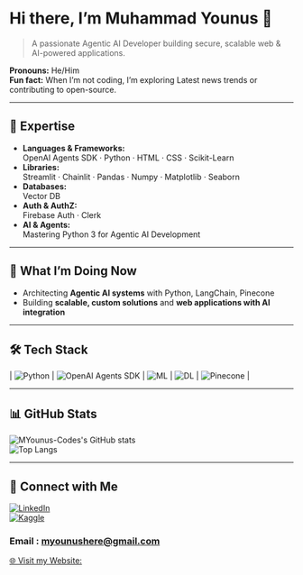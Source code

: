 # Hi there, I’m Muhammad Younus 👋

> A passionate Agentic AI Developer building secure, scalable web & AI-powered applications.

**Pronouns:** He/Him  
**Fun fact:** When I’m not coding, I’m exploring Latest news trends or contributing to open-source.

---

## 🌟 Expertise

- **Languages & Frameworks:**  
  OpenAI Agents SDK ·
  Python · HTML · CSS · Scikit-Learn
- **Libraries:**  
  Streamlit · Chainlit · Pandas · Numpy · Matplotlib · Seaborn 
- **Databases:**  
  Vector DB
- **Auth & AuthZ:**  
  Firebase Auth · Clerk  
- **AI & Agents:**  
  Mastering Python 3 for Agentic AI Development

---

## 🚀 What I’m Doing Now

- Architecting **Agentic AI systems** with Python, LangChain, Pinecone  
- Building **scalable, custom solutions** and **web applications with AI integration**

---

## 🛠️ Tech Stack

| ![Python](https://img.shields.io/badge/Python-3776AB?logo=python&style=flat-square) 
| ![OpenAI Agents SDK](https://img.shields.io/badge/OpenAI%20Agents%20SDK-000000?logo=openai&style=flat-square) 
| ![ML](https://img.shields.io/badge/Machine%20Learning-009688?style=flat-square&logo=scikit-learn&logoColor=white) 
| ![DL](https://img.shields.io/badge/Deep%20Learning-FF6F00?style=flat-square&logo=tensorflow&logoColor=white) 
| ![Pinecone](https://img.shields.io/badge/Pinecone-754FFF?style=flat-square) |

---

## 📊 GitHub Stats

![MYounus-Codes's GitHub stats](https://github-readme-stats.vercel.app/api?username=MYounus-Codes&show_icons=true&theme=radical)  
![Top Langs](https://github-readme-stats.vercel.app/api/top-langs/?username=MYounus-Codes&layout=compact&theme=radical)

---

## 🔗 Connect with Me

[![LinkedIn](https://img.shields.io/badge/-LinkedIn-0A66C2?style=flat-square&logo=linkedin&logoColor=white)](https://www.linkedin.com/in/myounus1122/)  
[![Kaggle](https://img.shields.io/badge/-Kaggle-20BEFF?style=flat-square&logo=kaggle&logoColor=white)](https://www.kaggle.com/younus1122)

### Email : myounushere@gmail.com

[🌐 Visit my Website: ](https://myounus-codes.vercel.app)
